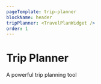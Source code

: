 ```yaml
---
pageTemplate: trip-planner
blockName: header
tripPlanner: <TravelPlanWidget />
order: 1
---
```


# Trip Planner

A powerful trip planning tool
